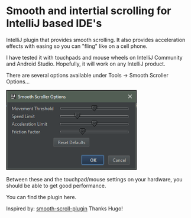 # Smooth and intertial scrolling for IntelliJ based IDE's

IntelliJ plugin that provides smooth scrolling. It also provides acceleration effects
with easing so you can "fling" like on a cell phone.

I have tested it with touchpads and mouse wheels on IntelliJ Community
and Android Studio. Hopefully, it will work on any IntelliJ product.

There are several options available under Tools -> Smooth Scroller Options...

![options image](./resources/options.png)

Between these and the touchpad/mouse settings on your hardware, you should be able to get good performance.


You can find the plugin here.

Inspired by: [smooth-scroll-plugin](href=https://github.com/hccampos/smooth-scroll-plugin)
Thanks Hugo!